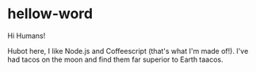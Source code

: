 # hellow-word

Hi Humans!

Hubot here, I like Node.js and Coffeescript (that's what I'm made of!).
I've had tacos on the moon and find them far superior to Earth taacos.
